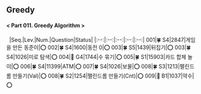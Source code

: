 ## Greedy
#### < Part 011. Greedy Algorithm >
&nbsp;
|Seq.|Lev.|Num.|Question|Status|
|:--:|:--:|:--:|:--:|:--:|
001|🍀 S4|2847|게임을 만든 동준이|:o:
002|🍀 S4|1600|동전 0|:o:
003|🍀 S5|1439|뒤집기|:o:
003|🍀 S4|1026|미로 탐색|:o:
004|👑 G4|1744|수 묶기|:o:
005|🍀 S1|15903|카드 합체 놀이|:o:
006|🍀 S4|11399|ATM|:o:
007|🍀 S4|1026|보물|:o:
008|🍀 S3|1213|팰린드롬 만들기(Val)|:o:
008|🍀 S2|1254|팰린드롬 만들기(Cnt)|:o:
009|🍭 B1|1037|약수|:o: